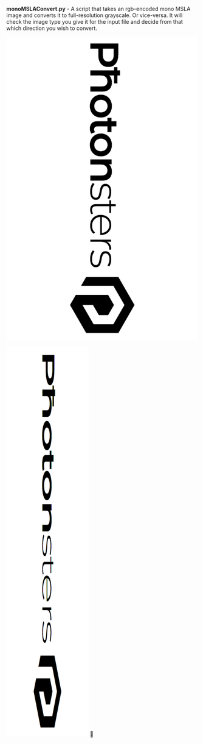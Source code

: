 **monoMSLAConvert.py** - A script that takes an rgb-encoded mono MSLA image and converts it to full-resolution grayscale.  Or vice-versa.  It will check the image type you give it for the input file and decide from that which direction you wish to convert.

![Grayscale](Photonsters-gray.png)

![RGB](Photonsters-rgb.png)

